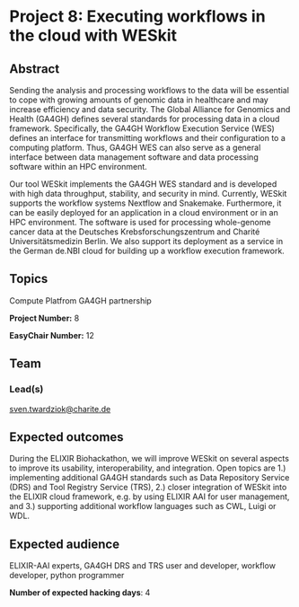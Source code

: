 # Project 8: Executing workflows in the cloud with WESkit

## Abstract

Sending the analysis and processing workflows to the data will be essential to cope with growing amounts of genomic data in healthcare and may increase efficiency and data security. The Global Alliance for Genomics and Health (GA4GH) defines several standards for processing data in a cloud framework. Specifically, the GA4GH Workflow Execution Service (WES) defines an interface for transmitting workflows and their configuration to a computing platform. Thus, GA4GH WES can also serve as a general interface between data management software and data processing software within an HPC environment.

Our tool WESkit implements the GA4GH WES standard and is developed with high data throughput, stability, and security in mind. Currently, WESkit supports the workflow systems Nextflow and Snakemake. Furthermore, it can be easily deployed for an application in a cloud environment or in an HPC environment. The software is used for processing whole-genome cancer data at the Deutsches Krebsforschungszentrum and Charité Universitätsmedizin Berlin. We also support its deployment as a service in the German de.NBI cloud for building up a workflow execution framework.

## Topics

Compute Platfrom
GA4GH partnership

**Project Number:** 8



**EasyChair Number:** 12

## Team

### Lead(s)

sven.twardziok@charite.de

## Expected outcomes

During the ELIXIR Biohackathon, we will improve WESkit on several aspects to improve its usability, interoperability, and integration. Open topics are 1.) implementing additional GA4GH standards such as Data Repository Service (DRS) and Tool Registry Service (TRS), 2.) closer integration of WESkit into the ELIXIR cloud framework, e.g. by using ELIXIR AAI for user management, and 3.) supporting additional workflow languages such as CWL, Luigi or WDL.

## Expected audience

ELIXIR-AAI experts, GA4GH DRS and TRS user and developer, workflow developer, python programmer

**Number of expected hacking days**: 4

